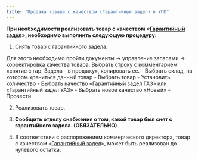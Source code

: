 ```yaml
---
title: "Продажа товара с качеством (Гарантийный задел) в УПП"
---
```


**При необходимости реализовать товар с качеством «[Гарантийный задел](Гарантийный%20задел.md)», необходимо выполнить следующую процедуру:**

1.  Снять товар с гарантийного задела.

Для этого необходимо пройти документы → управление запасами → корректировка качества товара. Выбрать строку с комментарием «снятие с гар. Задела - в продажу», копировать ее.
	-   Выбрать склад, на котором храниться данный товар
	-   Выбрать товар
	-   Установить количество
	-   Выбрать качество «Гарантийный задел ГАЗ» или «Гарантийный задел УАЗ»
	-   Выбрать новое качество «Новый»
	-   Провести

2.  Реализовать товар.
  
3.  **Сообщить отделу снабжения о том, какой товар был снят с гарантийного задела. (ОБЯЗАТЕЛЬНО)**
  
4.  В соответствии с распоряжением коммерческого директора, товар с качеством «[Гарантийный задел](Гарантийный%20задел.md)», может быть реализован до нулевого остатка.
